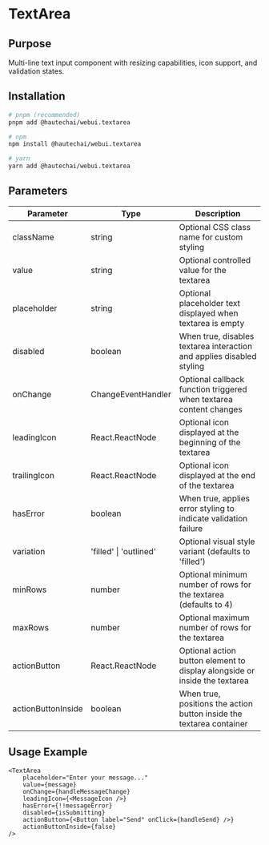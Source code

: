 # TextArea

## Purpose

Multi-line text input component with resizing capabilities, icon support, and validation states.

## Installation

```bash
# pnpm (recommended)
pnpm add @hautechai/webui.textarea

# npm
npm install @hautechai/webui.textarea

# yarn
yarn add @hautechai/webui.textarea
```

## Parameters

| Parameter          | Type                                    | Description                                                                |
| ------------------ | --------------------------------------- | -------------------------------------------------------------------------- |
| className          | string                                  | Optional CSS class name for custom styling                                 |
| value              | string                                  | Optional controlled value for the textarea                                 |
| placeholder        | string                                  | Optional placeholder text displayed when textarea is empty                 |
| disabled           | boolean                                 | When true, disables textarea interaction and applies disabled styling      |
| onChange           | ChangeEventHandler<HTMLTextAreaElement> | Optional callback function triggered when textarea content changes         |
| leadingIcon        | React.ReactNode                         | Optional icon displayed at the beginning of the textarea                   |
| trailingIcon       | React.ReactNode                         | Optional icon displayed at the end of the textarea                         |
| hasError           | boolean                                 | When true, applies error styling to indicate validation failure            |
| variation          | 'filled' \| 'outlined'                  | Optional visual style variant (defaults to 'filled')                       |
| minRows            | number                                  | Optional minimum number of rows for the textarea (defaults to 4)           |
| maxRows            | number                                  | Optional maximum number of rows for the textarea                           |
| actionButton       | React.ReactNode                         | Optional action button element to display alongside or inside the textarea |
| actionButtonInside | boolean                                 | When true, positions the action button inside the textarea container       |

## Usage Example

```tsx
<TextArea
    placeholder="Enter your message..."
    value={message}
    onChange={handleMessageChange}
    leadingIcon={<MessageIcon />}
    hasError={!!messageError}
    disabled={isSubmitting}
    actionButton={<Button label="Send" onClick={handleSend} />}
    actionButtonInside={false}
/>
```
